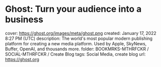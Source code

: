 # Ghost: Turn your audience into a business

cover: https://ghost.org/images/meta/ghost.png
created: January 17, 2022 8:27 PM (UTC)
description: The world's most popular modern publishing platform for creating a new media platform. Used by Apple, SkyNews, Buffer, OpenAI, and thousands more.
folder: BOOKMRKS-MTHRFCKR / SOCIAL-MTHRFCKR / Create Blog
tags: Social Media, create blog
url: https://ghost.org